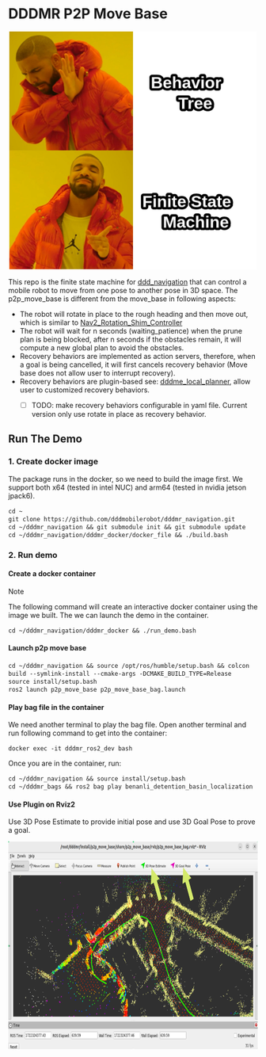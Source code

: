 # DDDMR P2P Move Base

<p align='center'>
    <img src="https://github.com/dddmobilerobot/dddmr_documentation_materials/blob/main/p2p_move_base/bt_vs_fsm.png" width="500" height="480"/>
</p>

This repo is the finite state machine for [ddd_navigation](https://github.com/dddmobilerobot/dddmr_navigation) that can control a mobile robot to move from one pose to another pose in 3D space.
The p2p_move_base is different from the move_base in following aspects:
- The robot will rotate in place to the rough heading and then move out, which is similar to [Nav2_Rotation_Shim_Controller](https://github.com/ros-navigation/navigation2/tree/main/nav2_rotation_shim_controller)
- The robot will wait for n seconds (waiting_patience) when the prune plan is being blocked, after n seconds if the obstacles remain, it will compute a new global plan to avoid the obstacles.
- Recovery behaviors are implemented as action servers, therefore, when a goal is being cancelled, it will first cancels recovery behavior (Move base does not allow user to interrupt recovery).
- Recovery behaviors are plugin-based see: [dddme_local_planner](https://github.com/dddmobilerobot/dddmr_local_planner), allow user to customized recovery behaviors.
  - [ ] TODO: make recovery behaviors configurable in yaml file. Current version only use rotate in place as recovery behavior.



## Run The Demo
### 1. Create docker image
The package runs in the docker, so we need to build the image first. We support both x64 (tested in intel NUC) and arm64 (tested in nvidia jetson jpack6).
```
cd ~
git clone https://github.com/dddmobilerobot/dddmr_navigation.git
cd ~/dddmr_navigation && git submodule init && git submodule update
cd ~/dddmr_navigation/dddmr_docker/docker_file && ./build.bash
```
### 2. Run demo
#### Create a docker container
> [!NOTE]
> The following command will create an interactive docker container using the image we built. The we can launch the demo in the container.
```
cd ~/dddmr_navigation/dddmr_docker && ./run_demo.bash
```
#### Launch p2p move base
```
cd ~/dddmr_navigation && source /opt/ros/humble/setup.bash && colcon build --symlink-install --cmake-args -DCMAKE_BUILD_TYPE=Release
source install/setup.bash
ros2 launch p2p_move_base p2p_move_base_bag.launch
```
#### Play bag file in the container
We need another terminal to play the bag file. Open another terminal and run following command to get into the container:
```
docker exec -it dddmr_ros2_dev bash
```
Once you are in the container, run:
```
cd ~/dddmr_navigation && source install/setup.bash
cd ~/dddmr_bags && ros2 bag play benanli_detention_basin_localization
```
#### Use Plugin on Rviz2
Use 3D Pose Estimate to provide initial pose and use 3D Goal Pose to prove a goal.
<p align='center'>
    <img src="https://github.com/dddmobilerobot/dddmr_documentation_materials/blob/main/p2p_move_base/p2p_move_base_annotated.png" width="720" height="420"/>
</p>
